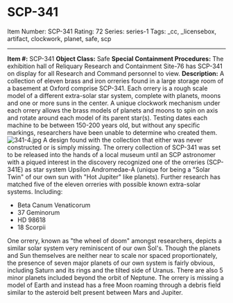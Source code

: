 # SCP-341
Item Number: SCP-341
Rating: 72
Series: series-1
Tags: _cc, _licensebox, artifact, clockwork, planet, safe, scp

---

**Item #:** SCP-341
**Object Class:** Safe
**Special Containment Procedures:** The exhibition hall of Reliquary Research and Containment Site-76 has SCP-341 on display for all Research and Command personnel to view.
**Description:** A collection of eleven brass and iron orreries found in a large storage room of a basement at Oxford comprise SCP-341. Each orrery is a rough scale model of a different extra-solar star system, complete with planets, moons and one or more suns in the center. A unique clockwork mechanism under each orrery allows the brass models of planets and moons to spin on axis and rotate around each model of its parent star(s). Testing dates each machine to be between 150-200 years old, but without any specific markings, researchers have been unable to determine who created them.
![341-4.jpg](https://scp-wiki.wdfiles.com/local--files/scp-341/341-4.jpg)
A design found with the collection that either was never constructed or is simply missing.
The orrery collection of SCP-341 was set to be released into the hands of a local museum until an SCP astronomer with a piqued interest in the discovery recognized one of the orreries (SCP-341E) as star system Upsilon Andromedae-A (unique for being a "Solar Twin" of our own sun with "Hot Jupiter" like planets). Further research has matched five of the eleven orreries with possible known extra-solar systems. Including:
  * Beta Canum Venaticorum
  * 37 Geminorum
  * HD 98618
  * 18 Scorpii

One orrery, known as "the wheel of doom" amongst researchers, depicts a similar solar system very reminiscent of our own Sol's. Though the planets and Sun themselves are neither near to scale nor spaced proportionately, the presence of seven major planets of our own system is fairly obvious, including Saturn and its rings and the tilted side of Uranus. There are also 5 minor planets included beyond the orbit of Neptune. The orrery is missing a model of Earth and instead has a free Moon roaming through a debris field similar to the asteroid belt present between Mars and Jupiter.